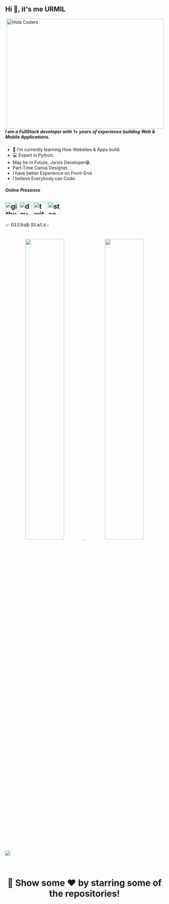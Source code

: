 ## Hi 👋, it's me URMIL

<img align="right" src="https://github.com/vivekweb2013/vivekweb2013/blob/main/developer.gif" alt="Hola Coders" width="500" height="350"/> 

##### I am a FullStack developer with 1+ years of experience building Web & Mobile Applications.

- 🌱 I’m currently learning How Websites & Apps build.
- 💻 Expert in Python. 
- May be In Future, Jarvis Developer😁.
- Part-Time Canva Designer. 
- I have better Experience on Front-End.
- I believe Everybody can Code.

##### Online Presence
[<img src='https://cdn.jsdelivr.net/npm/simple-icons@3.0.1/icons/github.svg' alt='github' height='40'>](https://github.com/urmil404)  [<img src='https://cdn.jsdelivr.net/npm/simple-icons@3.0.1/icons/dev-dot-to.svg' alt='dev' height='40'>](https://dev.to/urmil404)  [<img src='https://cdn.jsdelivr.net/npm/simple-icons@3.0.1/icons/twitter.svg' alt='twitter' height='40'>](https://twitter.com/urmil404)  [<img src='https://cdn.jsdelivr.net/npm/simple-icons@3.0.1/icons/stackoverflow.svg' alt='stackoverflow' height='40'>](https://stackoverflow.com/users/12697583/urmil-rupareliya)  
---
 
  <summary>
  <g-emoji class="g-emoji" alias="chart_with_upwards_trend" fallback-src="https://github.githubassets.com/images/icons/emoji/unicode/1f4c8.png">📈</g-emoji>
  <strong>𝙶𝚒𝚝𝚑𝚞𝚋 𝚂𝚝𝚊𝚝𝚜 : </strong>
</summary>
<br>
<p align="center">
  <a href="https://github.com/urmil404/">
	<img width="49.5%" src="https://github-readme-stats.vercel.app/api?username=urmil404&show_icons=true&theme=synthwave&hide_border=true"/>
    	<img width="49.5%" src="https://github-readme-streak-stats.herokuapp.com?user=urmil404&theme=synthwave&hide_border=true&date_format=M%20j%5B%2C%20Y%5D&fire=7109D0&ring=00CED3"/>
  </a>
</p>




![](https://activity-graph.herokuapp.com/graph?username=urmil404&theme=react-dark&hide_border=true&area=true)

<br>

#
<div align="center">
	<h1>🚀 Show some ❤️ by starring some of the repositories!</h1>
</div>
<br>
